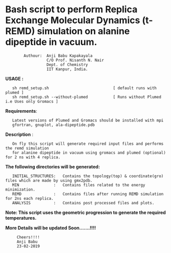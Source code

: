 #  Bash script to perform Replica Exchange Molecular Dynamics (t-REMD) simulation on alanine dipeptide in vacuum.

            Authour:  Anji Babu Kapakayala
                      C/O Prof. Nisanth N. Nair
                      Dept. of Chemistry
                      IIT Kanpur, India.
                      
   **USAGE :**    
                         
       sh remd_setup.sh                            [ default runs with plumed ]
       sh remd_setup.sh --without-plumed           [ Runs without Plumed i.e Uses only Gromacs ] 
             
   **Requirements**:     
   
       Latest versions of Plumed and Gromacs should be installed with mpi
       gfortran, gnuplot, ala-dipeptide.pdb
                          
             
   **Description** :   
   
       On fly this script will generate required input files and performs the remd simulation
       for alanine dipeptide in vacuum using gromacs and plumed (optional) for 2 ns with 4 replica.
             
   **The following directories will be generated:**
             
       INITIAL_STRUCTURES:   Contains the topology(top) & coordinate(gro) files which are made by using gmx2pdb.
       MIN               :   Contains files related to the energy minimization.
       REMD              :   Contains files after running REMD simulation for 2ns each replica.
       ANALYSIS          :   Contains post processed files and plots.
             
             
   **Note: This script uses the geometric progression to generate the required temperatures.** 
                 
             
   **More Details will be updated Soon.......!!!!**
                
         Cheers!!!!
         Anji Babu
         23-02-2019
